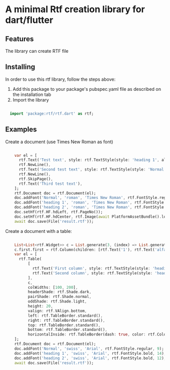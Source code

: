 <!--
This README describes the package. If you publish this package to pub.dev,
this README's contents appear on the landing page for your package.

For information about how to write a good package README, see the guide for
[writing package pages](https://dart.dev/tools/pub/writing-package-pages).

For general information about developing packages, see the Dart guide for
[creating packages](https://dart.dev/guides/libraries/create-packages)
and the Flutter guide for
[developing packages and plugins](https://flutter.dev/to/develop-packages).
-->

<h1>A minimal Rtf creation library for dart/flutter</h1>

## Features

The library can create RTF file 

## Installing
In order to use this rtf library, follow the steps above:
<ol>
  <li>Add this package to your package's pubspec.yaml file as described on the installation tab</li>
  <li>Import the library</li>
</ol>

```dart

  import 'package:rtf/rtf.dart' as rtf;

```

## Examples

Create a document (use Times New Roman as font)

```dart

    var el = [
      rtf.Text('Test text', style: rtf.TextStyle(style: 'heading 1', align: rtf.Align.right)),
      rtf.NewLine(),
      rtf.Text('Second test text', style: rtf.TextStyle(style: 'Normal')),
      rtf.NewLine(),
      rtf.SkipPage(),
      rtf.Text('Third test text'),
    ];
    rtf.Document doc = rtf.Document(el);
    doc.addFont('Normal', 'roman', 'Times New Roman', rtf.FontStyle.regular, 9);
    doc.addFont('heading 1', 'roman', 'Times New Roman', rtf.FontStyle.bold, 14);
    doc.addFont('heading 2', 'roman', 'Times New Roman', rtf.FontStyle.bold, 12);
    doc.setHf(rtf.HF.hdLeft, rtf.PageNo());
    doc.setHf(rtf.HF.hdCenter, rtf.Image(await PlatformAssetBundle().load("assets/image.png")));
    await doc.save(File('result.rtf'));

```

Create a document with a table:

```dart

    List<List<rtf.Widget>> c = List.generate(3, (index) => List.generate(2, (c) => rtf.Text('Cell$index$c')));
    c.first.first = rtf.Column(children: [rtf.Text('1'), rtf.Text('alfa')]);
    var el = [
      rtf.Table(
          [
            rtf.Text('First column', style: rtf.TextStyle(style: 'heading 2', align: rtf.Align.center)),
            rtf.Text('Second column', style: rtf.TextStyle(style: 'heading 2', align: rtf.Align.center)),
          ],
          c,
          colWidths: [100, 200],
          headerShade: rtf.Shade.dark,
          pairShade: rtf.Shade.normal,
          oddShade: rtf.Shade.light,
          height: 20,
          valign: rtf.VAlign.bottom,
          left: rtf.TableBorder.standard(),
          right: rtf.TableBorder.standard(),
          top: rtf.TableBorder.standard(),
          bottom: rtf.TableBorder.standard(),
          horizontalInside: rtf.TableBorder(dash: true, color: rtf.Color.black))
    ];
    rtf.Document doc = rtf.Document(el);
    doc.addFont('Normal', 'swiss', 'Arial', rtf.FontStyle.regular, 9);
    doc.addFont('heading 1', 'swiss', 'Arial', rtf.FontStyle.bold, 14);
    doc.addFont('heading 2', 'swiss', 'Arial', rtf.FontStyle.bold, 12);
    await doc.save(File('result.rtf'));

```
